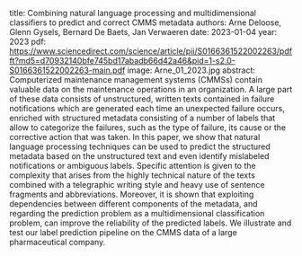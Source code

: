 title: Combining natural language processing and multidimensional classifiers to predict and correct CMMS metadata
authors: Arne Deloose, Glenn Gysels, Bernard De Baets, Jan Verwaeren
date: 2023-01-04
year: 2023
pdf: https://www.sciencedirect.com/science/article/pii/S0166361522002263/pdfft?md5=d70932140bfe745bd17abadb66d42a46&pid=1-s2.0-S0166361522002263-main.pdf
image: Arne_01_2023.jpg
abstract: Computerized maintenance management systems (CMMSs) contain valuable data on the maintenance operations in an organization. A large part of these data consists of unstructured, written texts contained in failure notifications which are generated each time an unexpected failure occurs, enriched with structured metadata consisting of a number of labels that allow to categorize the failures, such as the type of failure, its cause or the corrective action that was taken. In this paper, we show that natural language processing techniques can be used to predict the structured metadata based on the unstructured text and even identify mislabeled notifications or ambiguous labels. Specific attention is given to the complexity that arises from the highly technical nature of the texts combined with a telegraphic writing style and heavy use of sentence fragments and abbreviations. Moreover, it is shown that exploiting dependencies between different components of the metadata, and regarding the prediction problem as a multidimensional classification problem, can improve the reliability of the predicted labels. We illustrate and test our label prediction pipeline on the CMMS data of a large pharmaceutical company.